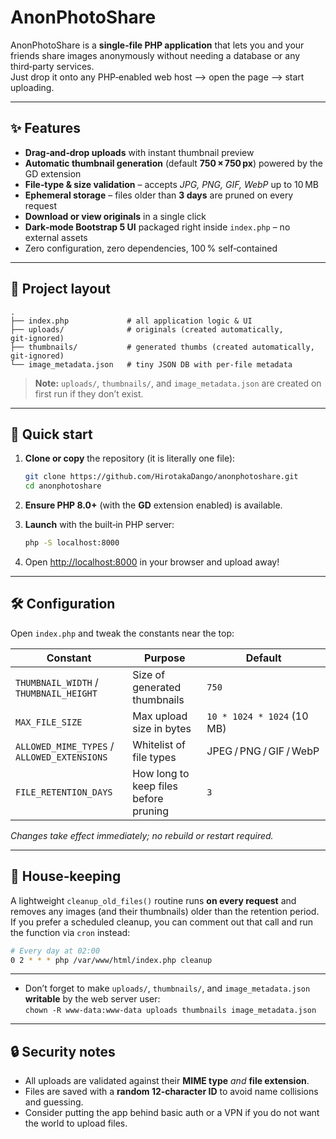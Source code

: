 # AnonPhotoShare

AnonPhotoShare is a **single‑file PHP application** that lets you and your friends share images anonymously without needing a database or any third‑party services.  
Just drop it onto any PHP‑enabled web host ⟶ open the page ⟶ start uploading.

---

## ✨ Features

* **Drag‑and‑drop uploads** with instant thumbnail preview  
* **Automatic thumbnail generation** (default **750 × 750 px**) powered by the GD extension  
* **File‑type & size validation** – accepts *JPG, PNG, GIF, WebP* up to 10 MB  
* **Ephemeral storage** – files older than **3 days** are pruned on every request  
* **Download or view originals** in a single click  
* **Dark‑mode Bootstrap 5 UI** packaged right inside `index.php` – no external assets  
* Zero configuration, zero dependencies, 100 % self‑contained

---

## 📂 Project layout

```
.
├── index.php             # all application logic & UI
├── uploads/              # originals (created automatically, git‑ignored)
├── thumbnails/           # generated thumbs (created automatically, git‑ignored)
└── image_metadata.json   # tiny JSON DB with per‑file metadata
```

> **Note:** `uploads/`, `thumbnails/`, and `image_metadata.json` are created on first run if they don’t exist.

---

## 🚀 Quick start

1. **Clone or copy** the repository (it is literally one file):

   ```bash
   git clone https://github.com/HirotakaDango/anonphotoshare.git
   cd anonphotoshare
   ```

2. **Ensure PHP 8.0+** (with the **GD** extension enabled) is available.

3. **Launch** with the built‑in PHP server:

   ```bash
   php -S localhost:8000
   ```

4. Open <http://localhost:8000> in your browser and upload away!

---

## 🛠️ Configuration

Open `index.php` and tweak the constants near the top:

| Constant | Purpose | Default |
|----------|---------|---------|
| `THUMBNAIL_WIDTH` / `THUMBNAIL_HEIGHT` | Size of generated thumbnails | `750` |
| `MAX_FILE_SIZE` | Max upload size in bytes | `10 * 1024 * 1024` (10 MB) |
| `ALLOWED_MIME_TYPES` / `ALLOWED_EXTENSIONS` | Whitelist of file types | JPEG / PNG / GIF / WebP |
| `FILE_RETENTION_DAYS` | How long to keep files before pruning | `3` |

*Changes take effect immediately; no rebuild or restart required.*

---

## 🧹 House‑keeping

A lightweight `cleanup_old_files()` routine runs **on every request** and removes any images (and their thumbnails) older than the retention period.  
If you prefer a scheduled cleanup, you can comment out that call and run the function via `cron` instead:

```bash
# Every day at 02:00
0 2 * * * php /var/www/html/index.php cleanup
```

---


* Don’t forget to make `uploads/`, `thumbnails/`, and `image_metadata.json` **writable** by the web server user:  
  `chown -R www-data:www-data uploads thumbnails image_metadata.json`

---

## 🔒 Security notes

* All uploads are validated against their **MIME type** *and* **file extension**.
* Files are saved with a **random 12‑character ID** to avoid name collisions and guessing.
* Consider putting the app behind basic auth or a VPN if you do not want the world to upload files.

